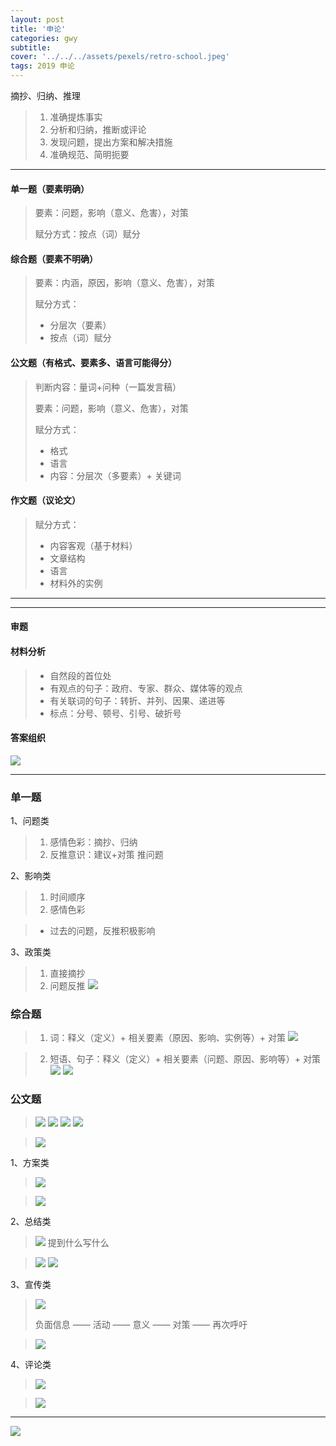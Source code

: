 ```yaml
---
layout: post
title: '申论'
categories: gwy
subtitle: 
cover: '../../../assets/pexels/retro-school.jpeg'
tags: 2019 申论
---
```

摘抄、归纳、推理
> 1. 准确提炼事实
> 2. 分析和归纳，推断或评论
> 3. 发现问题，提出方案和解决措施
> 4. 准确规范、简明扼要

---
#### 单一题（要素明确）
> 要素：问题，影响（意义、危害），对策
> 
> 赋分方式：按点（词）赋分

#### 综合题（要素不明确）
> 要素：内涵，原因，影响（意义、危害），对策
> 
> 赋分方式：
> 
> 	- 分层次（要素）
> 	- 按点（词）赋分

#### 公文题（有格式、要素多、语言可能得分）
> 判断内容：量词+问种（一篇发言稿）
> 
> 要素：问题，影响（意义、危害），对策
> 
> 赋分方式：
> 
> 	- 格式
> 	- 语言
> 	- 内容：分层次（多要素）+ 关键词

#### 作文题（议论文）
> 赋分方式：
> 
> 	- 内容客观（基于材料）
> 	- 文章结构
> 	- 语言
> 	- 材料外的实例

---
---
#### 审题
#### 材料分析
> - 自然段的首位处
> - 有观点的句子：政府、专家、群众、媒体等的观点
> - 有关联词的句子：转折、并列、因果、递进等
> - 标点：分号、顿号、引号、破折号

#### 答案组织
![](../../../assets/gwy/申论1.jpg)

---
### 单一题
1、问题类
> 1. 感情色彩：摘抄、归纳
> 2. 反推意识：建议+对策 推问题

2、影响类
> 1. 时间顺序
> 2. 感情色彩

> - 过去的问题，反推积极影响

3、政策类
> 1. 直接摘抄
> 2. 问题反推
![](../../../assets/gwy/申论2.jpg)

### 综合题
> 1. 词：释义（定义）+ 相关要素（原因、影响、实例等）+ 对策
>![](../../../assets/gwy/申论13.jpg)

> 2. 短语、句子：释义（定义）+ 相关要素（问题、原因、影响等）+ 对策
>![](../../../assets/gwy/申论14.jpg)
>![](../../../assets/gwy/申论15.jpg)


### 公文题
>![](../../../assets/gwy/申论3.jpg)
>![](../../../assets/gwy/申论4.jpg)
>![](../../../assets/gwy/申论5.jpg)
>![](../../../assets/gwy/申论6.jpg)

>![](../../../assets/gwy/申论7.jpg)

1、方案类
>![](../../../assets/gwy/申论8.jpg)

>![](../../../assets/gwy/申论16.jpg)

2、总结类
>![](../../../assets/gwy/申论9.jpg)
>提到什么写什么

>![](../../../assets/gwy/申论11.jpg)
>![](../../../assets/gwy/申论12.jpg)

3、宣传类
>![](../../../assets/gwy/申论10.jpg)
>
>负面信息 —— 活动 —— 意义 —— 对策 —— 再次呼吁

>![](../../../assets/gwy/申论17.jpg)

4、评论类
>![](../../../assets/gwy/申论18.jpg)

>![](../../../assets/gwy/申论19.jpg)

---
![](../../../assets/gwy/申论20.jpg)